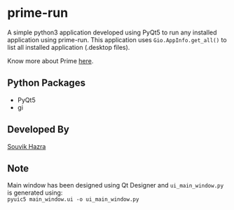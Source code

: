 # prime-run

A simple python3 application developed using PyQt5 to run any installed application using prime-run. This application uses `Gio.AppInfo.get_all()` to list all installed application (.desktop files).

Know more about Prime [here](https://wiki.archlinux.org/index.php/PRIME).

Python Packages
---
* PyQt5
* gi

Developed By
---
[Souvik Hazra](https://github.com/souvikhazra1)

Note
---
Main window has been designed using Qt Designer and `ui_main_window.py` is generated using:\
`pyuic5 main_window.ui -o ui_main_window.py`